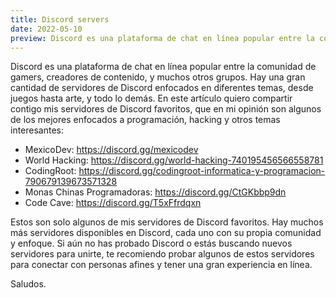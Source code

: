 ```yaml
---
title: Discord servers
date: 2022-05-10
preview: Discord es una plataforma de chat en línea popular entre la comunidad de gamers, creadores de contenido, y muchos otros grupos. Hay una gran cantidad de servidores de Discord enfocados en diferentes temas, desde juegos hasta arte, y todo lo demás.
---
```


Discord es una plataforma de chat en línea popular entre la comunidad de gamers, creadores de contenido, y muchos otros grupos. Hay una gran cantidad de servidores de Discord enfocados en diferentes temas, desde juegos hasta arte, y todo lo demás. En este artículo quiero compartir contigo mis servidores de Discord favoritos, que en mi opinión son algunos de los mejores enfocados a programación, hacking y otros temas interesantes:


- MexicoDev: https://discord.gg/mexicodev
- World Hacking: https://discord.gg/world-hacking-740195456566558781
- CodingRoot: https://discord.gg/codingroot-informatica-y-programacion-790679139673571328
- Monas Chinas Programadoras: https://discord.gg/CtGKbbp9dn
- Code Cave: https://discord.gg/T5xFfrdqxn  

 
Estos son solo algunos de mis servidores de Discord favoritos. Hay muchos más servidores disponibles en Discord, cada uno con su propia comunidad y enfoque. Si aún no has probado Discord o estás buscando nuevos servidores para unirte, te recomiendo probar algunos de estos servidores para conectar con personas afines y tener una gran experiencia en línea.

Saludos.